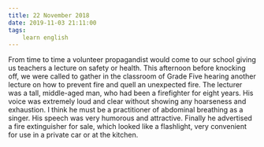 ```yaml
---
title: 22 November 2018
date: 2019-11-03 21:11:00
tags:
    learn english
---
```


From time to time a volunteer propagandist would come to our school giving us teachers a lecture on safety or health. This afternoon before knocking off, we were called to gather in the classroom of Grade Five hearing another lecture on how to prevent fire and quell an unexpected fire. The lecturer was a tall, middle-aged man, who had been a firefighter for eight years. His voice was extremely loud and clear without showing any hoarseness and exhaustion. I think he must be a practitioner of abdominal breathing as a singer. His speech was very humorous and attractive. Finally he advertised a fire extinguisher for sale, which looked like a flashlight, very convenient for use in a private car or at the kitchen. 